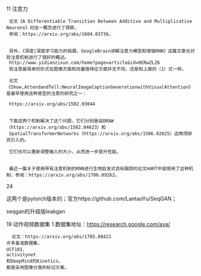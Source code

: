 11   注意力

     论文《A Differentiable Transition Between Additive and Multiplicative Neurons》对这一概念进行了探索，
     参阅：https://arxiv.org/abs/1604.03736。
     
     
     另外，《深度|深度学习能力的拓展，GoogleBrain讲解注意力模型和增强RNN》这篇文章也对软注意机制进行了很好的概述。 
     http://www.yidianzixun.com/home?page=article&id=0ERwZLZ6
     软注意最简单的形式在图像方面和向量值特征方面并无不同，还是和上面的（1）式一样。

     论文《Show,AttendandTell:NeuralImageCaptionGenerationwithVisualAttention》是最早使用这种类型的注意的研究之一：
     
     https://arxiv.org/abs/1502.03044 


     下面这两个机制解决了这个问题，它们分别是由DRAW（https://arxiv.org/abs/1502.04623）和
     SpatialTransformerNetworks（https://arxiv.org/abs/1506.02025）这两项研究引入的。
     
     它们也可以重新调整输入的大小，从而进一步提升性能。 


     最近一篇关于使用带有注意机制的RNN进行生物启发式目标跟踪的论文HART中就使用了这种机制，参阅：https://arxiv.org/abs/1706.09262。



24

这两个是pytorch版本的；官方https://github.com/LantaoYu/SeqGAN；

seqgan的升级版leakgan


19  动作视频数据集
    1.数据集地址：https://research.google.com/ava/

      论文：https://arxiv.org/abs/1705.08421 
    许多基准数据集，
    UCF101、
    activitynet
    和DeepMind的Kinetics，
    都是采用图像分类的标记方案，